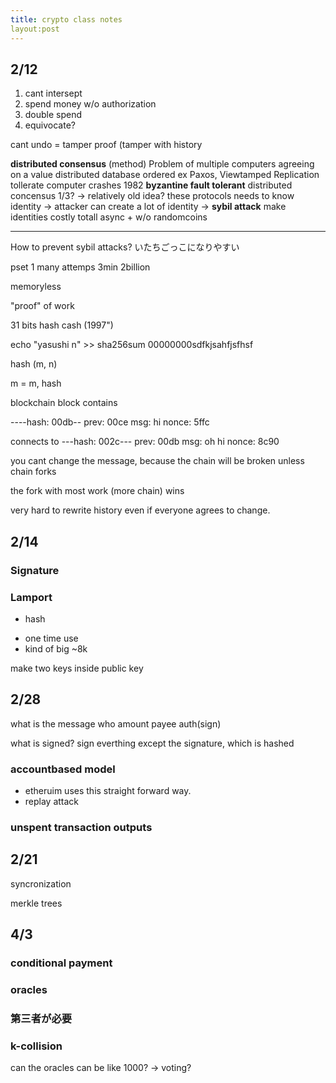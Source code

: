 ```yaml
---
title: crypto class notes
layout:post
---
```

## 2/12

1. cant intersept
2. spend money w/o authorization
3. double spend
4. equivocate? 

cant undo = tamper proof (tamper with history

**distributed consensus** (method)
  Problem of multiple computers agreeing on a value
  distributed database
  ordered
  ex Paxos, Viewtamped Replication
  tollerate computer crashes
  1982 **byzantine fault tolerant** distributed concensus 1/3?
  -> relatively old idea?
  these protocols needs to know identity -> attacker can create a lot of identity -> **sybil attack**
  make identities costly
  totall async + w/o randomcoins

---

How to prevent sybil attacks?
いたちごっこになりやすい

pset 1
many attemps 3min 2billion

memoryless

"proof" of work

31 bits
hash cash (1997")

echo "yasushi n" >> sha256sum
00000000sdfkjsahfjsfhsf

hash (m, n)

m = m, hash

blockchain 
block contains 


----hash: 00db--
prev: 00ce
msg: hi
nonce: 5ffc

connects to
---hash: 002c---
prev: 00db
msg: oh hi
nonce: 8c90


you cant change the message, because the chain will be broken
unless chain forks

the fork with most work (more chain) wins

very hard to rewrite history even if everyone agrees to change.


## 2/14

### Signature

### Lamport
  + hash
  - one time use
  - kind of big ~8k

  make two keys inside public key 


## 2/28
what is the message
who amount payee auth(sign)

what is signed?
sign everthing except the signature, which is hashed

### accountbased model
- etheruim uses this 
straight forward way.
- replay attack

### unspent transaction outputs

## 2/21
syncronization

merkle trees

## 4/3

### conditional payment
### oracles
  ### 第三者が必要

### k-collision

can the oracles can be like 1000? -> voting?

